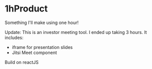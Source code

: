 # 1hProduct
Something I'll make using one hour!

Update:
This is an investor meeting tool. I ended up taking 3 hours. It includes:
- iframe for presentation slides
- Jitsi Meet component 

Build on reactJS
